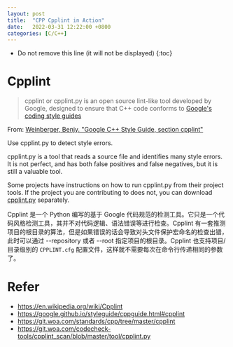 ```yaml
---
layout: post
title:  "CPP Cpplint in Action"
date:   2022-03-31 12:22:00 +0800
categories: [C/C++]
---
```


* Do not remove this line (it will not be displayed)
{:toc}


# Cpplint

> cpplint or cpplint.py is an open source lint-like tool developed by Google, designed to ensure that C++ code conforms to [Google's coding style guides](https://google.github.io/styleguide/cppguide.html)

From: [Weinberger, Benjy. "Google C++ Style Guide, section cpplint"](https://google.github.io/styleguide/cppguide.html#cpplint)

Use cpplint.py to detect style errors.

cpplint.py is a tool that reads a source file and identifies many style errors. It is not perfect, and has both false positives and false negatives, but it is still a valuable tool.

Some projects have instructions on how to run cpplint.py from their project tools. If the project you are contributing to does not, you can download [cpplint.py](https://raw.githubusercontent.com/google/styleguide/gh-pages/cpplint/cpplint.py) separately.

Cpplint 是一个 Python 编写的基于 Google 代码规范的检测工具。它只是一个代码风格检测工具，其并不对代码逻辑、语法错误等进行检查。Cpplint 有一套推测项目的根目录的算法，但是如果错误的话会导致对头文件保护宏命名的检查出错，此时可以通过 --repository 或者 --root 指定项目的根目录。Cpplint 也支持项目/目录级别的 `CPPLINT.cfg` 配置文件，这样就不需要每次在命令行传递相同的参数了。



# Refer

* https://en.wikipedia.org/wiki/Cpplint
* https://google.github.io/styleguide/cppguide.html#cpplint
* https://git.woa.com/standards/cpp/tree/master/cpplint
* https://git.woa.com/codecheck-tools/cpplint_scan/blob/master/tool/cpplint.py






  

	
	